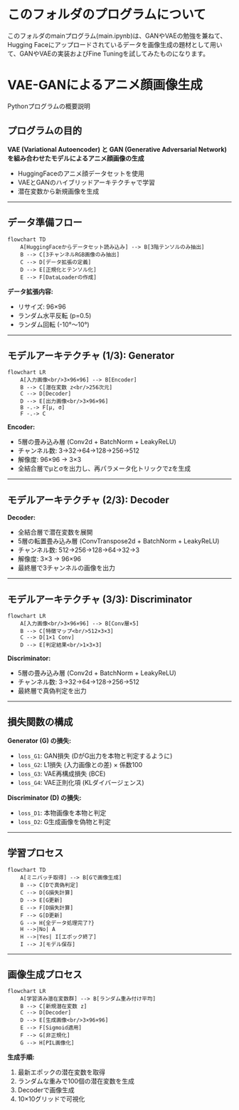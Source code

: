 # このフォルダのプログラムについて

このフォルダのmainプログラム(main.ipynb)は、GANやVAEの勉強を兼ねて、Hugging Faceにアップロードされているデータを画像生成の題材として用いて、GANやVAEの実装およびFine Tuningを試してみたものになります。<br>


# VAE-GANによるアニメ顔画像生成

Pythonプログラムの概要説明

## プログラムの目的

**VAE (Variational Autoencoder) と GAN (Generative Adversarial Network) を組み合わせたモデルによるアニメ顔画像の生成**

- HuggingFaceのアニメ顔データセットを使用
- VAEとGANのハイブリッドアーキテクチャで学習
- 潜在変数から新規画像を生成

---

## データ準備フロー

```mermaid
flowchart TD
    A[HuggingFaceからデータセット読み込み] --> B[3階テンソルのみ抽出]
    B --> C[3チャンネルRGB画像のみ抽出]
    C --> D[データ拡張の定義]
    D --> E[正規化とテンソル化]
    E --> F[DataLoaderの作成]
```

**データ拡張内容:**
- リサイズ: 96×96
- ランダム水平反転 (p=0.5)
- ランダム回転 (-10°～10°)

---

## モデルアーキテクチャ (1/3): Generator

```mermaid
flowchart LR
    A[入力画像<br/>3×96×96] --> B[Encoder]
    B --> C[潜在変数 z<br/>256次元]
    C --> D[Decoder]
    D --> E[出力画像<br/>3×96×96]
    B -.-> F[μ, σ]
    F -.-> C
```

**Encoder:**
- 5層の畳み込み層 (Conv2d + BatchNorm + LeakyReLU)
- チャンネル数: 3→32→64→128→256→512
- 解像度: 96×96 → 3×3
- 全結合層でμとσを出力し、再パラメータ化トリックでzを生成

---

## モデルアーキテクチャ (2/3): Decoder

**Decoder:**
- 全結合層で潜在変数を展開
- 5層の転置畳み込み層 (ConvTranspose2d + BatchNorm + LeakyReLU)
- チャンネル数: 512→256→128→64→32→3
- 解像度: 3×3 → 96×96
- 最終層で3チャンネルの画像を出力

---

## モデルアーキテクチャ (3/3): Discriminator

```mermaid
flowchart LR
    A[入力画像<br/>3×96×96] --> B[Conv層×5]
    B --> C[特徴マップ<br/>512×3×3]
    C --> D[1×1 Conv]
    D --> E[判定結果<br/>1×3×3]
```

**Discriminator:**
- 5層の畳み込み層 (Conv2d + BatchNorm + LeakyReLU)
- チャンネル数: 3→32→64→128→256→512
- 最終層で真偽判定を出力

---

## 損失関数の構成

**Generator (G) の損失:**
- `loss_G1`: GAN損失 (DがG出力を本物と判定するように)
- `loss_G2`: L1損失 (入力画像との差) × 係数100
- `loss_G3`: VAE再構成損失 (BCE)
- `loss_G4`: VAE正則化項 (KLダイバージェンス)

**Discriminator (D) の損失:**
- `loss_D1`: 本物画像を本物と判定
- `loss_D2`: G生成画像を偽物と判定

---

## 学習プロセス

```mermaid
flowchart TD
    A[ミニバッチ取得] --> B[Gで画像生成]
    B --> C[Dで真偽判定]
    C --> D[G損失計算]
    D --> E[G更新]
    E --> F[D損失計算]
    F --> G[D更新]
    G --> H{全データ処理完了?}
    H -->|No| A
    H -->|Yes| I[エポック終了]
    I --> J[モデル保存]
```

---

## 画像生成プロセス

```mermaid
flowchart LR
    A[学習済み潜在変数群] --> B[ランダム重み付け平均]
    B --> C[新規潜在変数 z]
    C --> D[Decoder]
    D --> E[生成画像<br/>3×96×96]
    E --> F[Sigmoid適用]
    F --> G[非正規化]
    G --> H[PIL画像化]
```

**生成手順:**
1. 最新エポックの潜在変数を取得
2. ランダムな重みで100個の潜在変数を生成
3. Decoderで画像生成
4. 10×10グリッドで可視化
